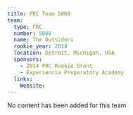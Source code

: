 ```yaml
---
title: FRC Team 5068
team:
  type: FRC
  number: 5068
  name: The Outsiders
  rookie_year: 2014
  location: Detroit, Michigan, USA
  sponsors:
    - 2014 FRC Rookie Grant
    - Experiencia Preparatory Academy
  links:
    Website: 
---
```

No content has been added for this team